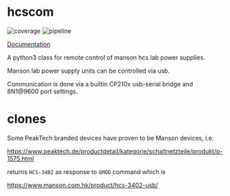 # hcscom

![coverage](https://gitlab.com/Menschel/hcscom/badges/master/coverage.svg)
![pipeline](https://gitlab.com/Menschel/hcscom/badges/master/pipeline.svg)

[Documentation](https://menschel.gitlab.io/hcscom/)

A python3 class for remote control of manson hcs lab power supplies.

Manson lab power supply units can be controlled via usb.

Communication is done via a builtin CP210x usb-serial bridge and 8N1@9600 port settings.


# clones

Some PeakTech branded devices have proven to be Manson devices, i.e.

https://www.peaktech.de/productdetail/kategorie/schaltnetzteile/produkt/p-1575.html

returns `HCS-3402` as response to `GMOD` command which is

https://www.manson.com.hk/product/hcs-3402-usb/
